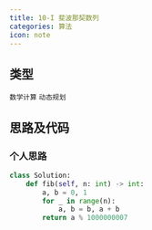 ```yaml
---
title: 10-I 斐波那契数列
categories: 算法
icon: note
---
```


## 类型

`数学计算` `动态规划`

## 思路及代码

### 个人思路

```python
class Solution:
    def fib(self, n: int) -> int:
        a, b = 0, 1
        for _ in range(n):
            a, b = b, a + b
        return a % 1000000007
```
